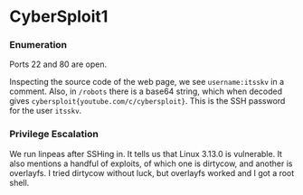 # CyberSploit1
### Enumeration
Ports 22 and 80 are open.

Inspecting the source code of the web page, we see `username:itsskv` in a comment. Also, in `/robots` there is a base64 string, which when decoded gives `cybersploit{youtube.com/c/cybersploit}`. This is the SSH password for the user `itsskv`.

### Privilege Escalation

We run linpeas after SSHing in. It tells us that Linux 3.13.0 is vulnerable. It also mentions a handful of exploits, of which one is dirtycow, and another is overlayfs. I tried dirtycow without luck, but overlayfs worked and I got a root shell.
